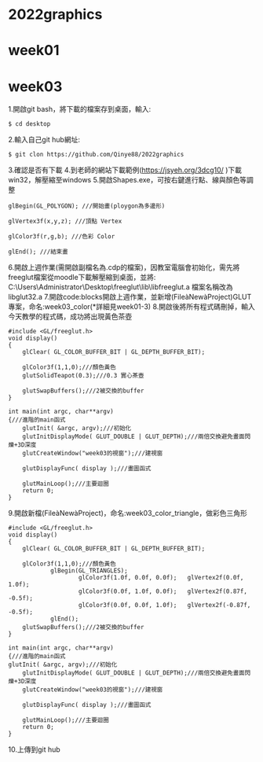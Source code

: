 # 2022graphics
# week01
# week03
1.開啟git bash，將下載的檔案存到桌面，輸入:

```$ cd desktop```

2.輸入自己git hub網址:

```$ git clon https://github.com/Qinye88/2022graphics```

3.確認是否有下載
4.到老師的網站下載範例(https://jsyeh.org/3dcg10/ )下載win32，解壓縮至windows
5.開啟Shapes.exe，可按右鍵進行點、線與顏色等調整

```glBegin(GL_POLYGON); ///開始畫(ploygon為多邊形)```

```glVertex3f(x,y,z); ///頂點 Vertex```

```glColor3f(r,g,b); ///色彩 Color```

```glEnd(); ///結束畫```

6.開啟上週作業(需開啟副檔名為.cdp的檔案)，因教室電腦會初始化，需先將freeglut檔案從moodle下載解壓縮到桌面，並將:
C:\Users\Administrator\Desktop\freeglut\lib\libfreeglut.a 檔案名稱改為 libglut32.a
7.開啟code:blocks開啟上週作業，並新增(FileàNewàProject)GLUT專案，命名:week03_color(*詳細見week01-3)
8.開啟後將所有程式碼刪掉，輸入今天教學的程式碼，成功將出現黃色茶壺
```///將程式碼全刪掉
#include <GL/freeglut.h>
void display()
{
    glClear( GL_COLOR_BUFFER_BIT | GL_DEPTH_BUFFER_BIT);

    glColor3f(1,1,0);///顏色黃色
    glutSolidTeapot(0.3);///0.3 實心茶壺
  
    glutSwapBuffers();///2被交換的buffer
}
   
int main(int argc, char**argv)
{///進階的main函式
    glutInit( &argc, argv);///初始化
    glutInitDisplayMode( GLUT_DOUBLE | GLUT_DEPTH);///兩倍交換避免畫面閃爍+3D深度
    glutCreateWindow("week03的視窗");///建視窗

    glutDisplayFunc( display );///畫圖函式
 
    glutMainLoop();///主要迴圈
    return 0;
}
```
9.開啟新檔(FileàNewàProject)，命名:week03_color_triangle，做彩色三角形
```///將程式碼全刪掉
#include <GL/freeglut.h>
void display()
{
    glClear( GL_COLOR_BUFFER_BIT | GL_DEPTH_BUFFER_BIT);

    glColor3f(1,1,0);///顏色黃色
            glBegin(GL_TRIANGLES);
                    glColor3f(1.0f, 0.0f, 0.0f);   glVertex2f(0.0f,   1.0f);
                    glColor3f(0.0f, 1.0f, 0.0f);   glVertex2f(0.87f,  -0.5f);
                    glColor3f(0.0f, 0.0f, 1.0f);   glVertex2f(-0.87f, -0.5f);
            glEnd();
    glutSwapBuffers();///2被交換的buffer
}
   
int main(int argc, char**argv)
{///進階的main函式
glutInit( &argc, argv);///初始化
    glutInitDisplayMode( GLUT_DOUBLE | GLUT_DEPTH);///兩倍交換避免畫面閃爍+3D深度
    glutCreateWindow("week03的視窗");///建視窗
    
    glutDisplayFunc( display );///畫圖函式

    glutMainLoop();///主要迴圈
    return 0;
}
```
10.上傳到git hub
